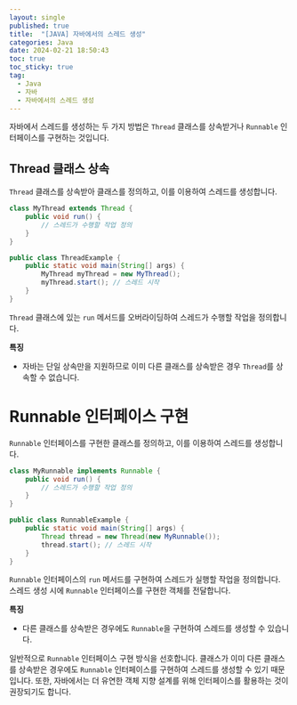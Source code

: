 ```yaml
---
layout: single
published: true
title:  "[JAVA] 자바에서의 스레드 생성"
categories: Java
date: 2024-02-21 18:50:43
toc: true
toc_sticky: true
tag:   
  - Java
  - 자바
  - 자바에서의 스레드 생성
---
```


자바에서 스레드를 생성하는 두 가지 방법은 `Thread` 클래스를 상속받거나 `Runnable` 인터페이스를 구현하는 것입니다.

## **Thread 클래스 상속**

`Thread` 클래스를 상속받아 클래스를 정의하고, 이를 이용하여 스레드를 생성합니다.

```java
class MyThread extends Thread {
    public void run() {
        // 스레드가 수행할 작업 정의
    }
}

public class ThreadExample {
    public static void main(String[] args) {
        MyThread myThread = new MyThread();
        myThread.start(); // 스레드 시작
    }
}

```

`Thread` 클래스에 있는 `run` 메서드를 오버라이딩하여 스레드가 수행할 작업을 정의합니다.

**특징**

- 자바는 단일 상속만을 지원하므로 이미 다른 클래스를 상속받은 경우 `Thread`를 상속할 수 없습니다.

# **Runnable 인터페이스 구현**

`Runnable` 인터페이스를 구현한 클래스를 정의하고, 이를 이용하여 스레드를 생성합니다.

```java
class MyRunnable implements Runnable {
    public void run() {
        // 스레드가 수행할 작업 정의
    }
}

public class RunnableExample {
    public static void main(String[] args) {
        Thread thread = new Thread(new MyRunnable());
        thread.start(); // 스레드 시작
    }
}

```

`Runnable` 인터페이스의 `run` 메서드를 구현하여 스레드가 실행할 작업을 정의합니다. 스레드 생성 시에 `Runnable` 인터페이스를 구현한 객체를 전달합니다.

**특징**

- 다른 클래스를 상속받은 경우에도 `Runnable`을 구현하여 스레드를 생성할 수 있습니다.

일반적으로 `Runnable` 인터페이스 구현 방식을 선호합니다. 클래스가 이미 다른 클래스를 상속받은 경우에도 `Runnable` 인터페이스를 구현하여 스레드를 생성할 수 있기 때문입니다. 또한, 자바에서는 더 유연한 객체 지향 설계를 위해 인터페이스를 활용하는 것이 권장되기도 합니다.